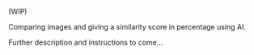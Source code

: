 (WIP)

Comparing images and giving a similarity score in percentage using AI.

Further description and instructions to come...
